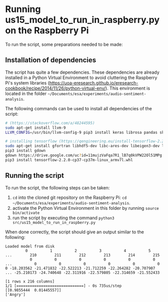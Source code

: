 # Running us15_model_to_run_in_raspberry.py on the Raspberry Pi

To run the script, some preparations needed to be made:
## Installation of dependencies

   The script has quite a few dependencies. These dependencies are already installed in a Python Virtual Environment to avoid cluttering the Raspberry Pi's system libraries (https://uoa-eresearch.github.io/eresearch-cookbook/recipe/2014/11/26/python-virtual-env/). This environment is located in the folder `~/Documents/esa/experiments/audio-sentiment-analysis`. 

The following commands can be used to install all dependencies of the script:

```bash
# (https://stackoverflow.com/a/48244595)
sudo apt-get install llvm-9
LLVM_CONFIG=/usr/bin/llvm-config-9 pip3 install keras librosa pandas sklearn matplotlib

# installing tensorflow (https://qengineering.eu/install-tensorflow-2.2.0-on-raspberry-pi-4.html first yellow block)
sudo apt-get install gfortran libhdf5-dev libc-ares-dev libeigen3-dev libatlas-base-dev libopenblas-dev libblas-dev liblapack-dev cython
pip3 install gdown
gdown https://drive.google.com/uc?id=11mujzVaFqa7R1_lB7q0kVPW22Ol51MPg
pip3 install tensorflow-2.2.0-cp37-cp37m-linux_armv7l.whl
```

## Running the script
To run the script, the following steps can be taken:
1) `cd` into the cloned git repository on the Raspberry Pi: `cd ~/Documents/esa/experiments/audio-sentiment-analysis`. 
2) activate the Python Virtual Environment in this folder by running `source bin/activate` 
3) run the script by executing the command `python3 src/us15_model_to_run_in_raspberry.py`

When done correctly, the script should give an output similar to the following:
```
Loaded model from disk
         0          1          2          3          4          5    ...        210        211        212        213        214        215
           0          0          0          0          0          0  ...          0          0          0          0          0          0
0 -18.203562 -21.471832 -22.522213 -21.712259 -22.264282 -20.707907  ... -25.210173 -24.740648 -22.311916 -22.579805 -22.314659 -21.552433

[1 rows x 216 columns]
1/1 [==============================] - 0s 735us/step
[[0.9855444  0.01445557]]
['Angry']
```
